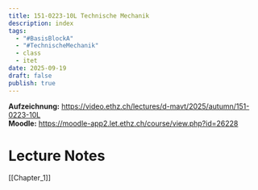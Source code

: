 ```yaml
---
title: 151-0223-10L Technische Mechanik
description: index
tags:
  - "#BasisBlockA"
  - "#TechnischeMechanik"
  - class
  - itet
date: 2025-09-19
draft: false
publish: true
---
```

**Aufzeichnung:** https://video.ethz.ch/lectures/d-mavt/2025/autumn/151-0223-10L  
**Moodle:**  https://moodle-app2.let.ethz.ch/course/view.php?id=26228  
# Lecture Notes

[[Chapter_1]]